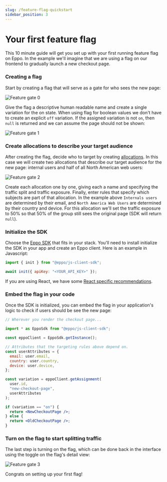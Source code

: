 ```yaml
---
slug: /feature-flag-quickstart
sidebar_position: 3
---
```


# Your first feature flag

This 10 minute guide will get you set up with your first running feature flag on Eppo. In the example we'll imagine that we are using a flag on our frontend to gradually launch a new checkout page.

### Creating a flag

Start by creating a flag that will serve as a gate for who sees the new page:

![Feature gate 0](/img/feature-flagging/feature-gate-0.png)

Give the flag a descriptive human readable name and create a single variation for the on state. When using flag for boolean values we don't have to create an explicit `off` variation. If the assigned variation is not `on`, then `null` is returned and we can assume the page should not be shown:

![Feature gate 1](/img/feature-flagging/feature-gate-1.png)

### Create allocations to describe your target audience

After creating the flag, decide who to target by creating [allocations](/feature-flags#allocations). In this case we will create two allocations that describe our target audience for the new page: internal users and half of all North American web users:

![Feature gate 2](/img/feature-flagging/feature-gate-2.png)

Create each allocation one by one, giving each a name and specifying the traffic split and traffic exposure. Finally, enter rules that specify which subjects are part of that allocation. In the example above `Internals users` are determined by their email, and `North America Web Users` are determined by their country and device. For this allocation we'll set the traffic exposure to 50% so that 50% of the group still sees the original page (SDK will return `null`).

### Initialize the SDK

Choose the [Eppo SDK](/feature-flags/sdks) that fits in your stack. You'll need to install initialize the SDK in your app and create an Eppo client. Here is an example in Javascript:

```javascript
import { init } from "@eppo/js-client-sdk";

await init({ apiKey: "<YOUR_API_KEY>" });
```

If you are using React, we have some [React specific recommendations](../feature-flags/sdks/javascript#usage-in-react).

### Embed the flag in your code

Once the SDK is initialized, you can embed the flag in your application's logic to check if users should be see the new page:

```jsx
// Wherever you render the checkout page...

import * as EppoSdk from "@eppo/js-client-sdk";

const eppoClient = EppoSdk.getInstance();

// Attributes that the targeting rules above depend on.
const userAttributes = {
  email: user.email,
  country: user.country,
  device: user.device,
};

const variation = eppoClient.getAssignment(
  user.id,
  "new-checkout-page",
  userAttributes
);

if (variation == "on") {
  return <NewCheckoutPage />;
} else {
  return <OldCheckoutPage />;
}
```

### Turn on the flag to start splitting traffic

The last step is turning on the flag, which can be done back in the interface using the toggle on the flag's detail view:

![Feature gate 3](/img/feature-flagging/feature-gate-3.png)

Congrats on setting up your first flag!
